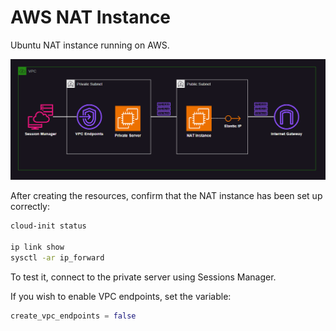 # AWS NAT Instance

Ubuntu NAT instance running on AWS.

<img src=".assets/aws-nat.png" />

After creating the resources, confirm that the NAT instance has been set up correctly:

```sh
cloud-init status

ip link show
sysctl -ar ip_forward
```

To test it, connect to the private server using Sessions Manager.

If you wish to enable VPC endpoints, set the variable:

```terraform
create_vpc_endpoints = false
```
